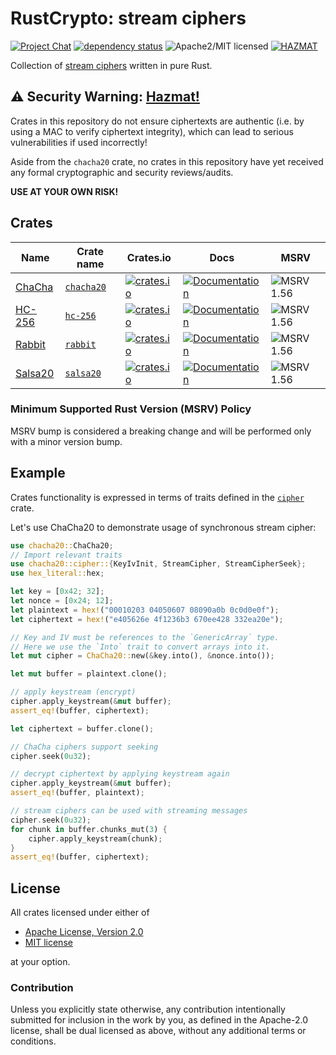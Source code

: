 # RustCrypto: stream ciphers

[![Project Chat][chat-image]][chat-link]
[![dependency status][deps-image]][deps-link]
![Apache2/MIT licensed][license-image]
[![HAZMAT][hazmat-image]][hazmat-link]

Collection of [stream ciphers] written in pure Rust.

## ⚠️ Security Warning: [Hazmat!][hazmat-link]

Crates in this repository do not ensure ciphertexts are authentic (i.e. by
using a MAC to verify ciphertext integrity), which can lead to serious
vulnerabilities if used incorrectly!

Aside from the `chacha20` crate, no crates in this repository have yet
received any formal cryptographic and security reviews/audits.

**USE AT YOUR OWN RISK!**

## Crates
| Name     | Crate name | Crates.io | Docs | MSRV |
|----------|------------|-----------|------|------|
| [ChaCha] | [`chacha20`] | [![crates.io](https://img.shields.io/crates/v/chacha20.svg)](https://crates.io/crates/chacha20) | [![Documentation](https://docs.rs/chacha20/badge.svg)](https://docs.rs/chacha20) | ![MSRV 1.56][msrv-1.56] |
| [HC-256] | [`hc-256`]   | [![crates.io](https://img.shields.io/crates/v/hc-256.svg)](https://crates.io/crates/hc-256) | [![Documentation](https://docs.rs/hc-256/badge.svg)](https://docs.rs/hc-256) | ![MSRV 1.56][msrv-1.56] |
| [Rabbit] | [`rabbit`]  | [![crates.io](https://img.shields.io/crates/v/rabbit.svg)](https://crates.io/crates/rabbit) | [![Documentation](https://docs.rs/rabbit/badge.svg)](https://docs.rs/rabbit) | ![MSRV 1.56][msrv-1.56] |
| [Salsa20] | [`salsa20`]  | [![crates.io](https://img.shields.io/crates/v/salsa20.svg)](https://crates.io/crates/salsa20) | [![Documentation](https://docs.rs/salsa20/badge.svg)](https://docs.rs/salsa20) | ![MSRV 1.56][msrv-1.56] |

### Minimum Supported Rust Version (MSRV) Policy

MSRV bump is considered a breaking change and will be performed only with a minor version bump.

## Example

Crates functionality is expressed in terms of traits defined in the [`cipher`] crate.

Let's use ChaCha20 to demonstrate usage of synchronous stream cipher:

```rust
use chacha20::ChaCha20;
// Import relevant traits
use chacha20::cipher::{KeyIvInit, StreamCipher, StreamCipherSeek};
use hex_literal::hex;

let key = [0x42; 32];
let nonce = [0x24; 12];
let plaintext = hex!("00010203 04050607 08090a0b 0c0d0e0f");
let ciphertext = hex!("e405626e 4f1236b3 670ee428 332ea20e");

// Key and IV must be references to the `GenericArray` type.
// Here we use the `Into` trait to convert arrays into it.
let mut cipher = ChaCha20::new(&key.into(), &nonce.into());

let mut buffer = plaintext.clone();

// apply keystream (encrypt)
cipher.apply_keystream(&mut buffer);
assert_eq!(buffer, ciphertext);

let ciphertext = buffer.clone();

// ChaCha ciphers support seeking
cipher.seek(0u32);

// decrypt ciphertext by applying keystream again
cipher.apply_keystream(&mut buffer);
assert_eq!(buffer, plaintext);

// stream ciphers can be used with streaming messages
cipher.seek(0u32);
for chunk in buffer.chunks_mut(3) {
    cipher.apply_keystream(chunk);
}
assert_eq!(buffer, ciphertext);
```

## License

All crates licensed under either of

 * [Apache License, Version 2.0](http://www.apache.org/licenses/LICENSE-2.0)
 * [MIT license](http://opensource.org/licenses/MIT)

at your option.

### Contribution

Unless you explicitly state otherwise, any contribution intentionally submitted for inclusion in the work by you, as defined in the Apache-2.0 license, shall be dual licensed as above, without any additional terms or conditions.

[//]: # (badges)

[chat-image]: https://img.shields.io/badge/zulip-join_chat-blue.svg
[chat-link]: https://rustcrypto.zulipchat.com/#narrow/stream/260049-stream-ciphers
[deps-image]: https://deps.rs/repo/github/RustCrypto/stream-ciphers/status.svg
[deps-link]: https://deps.rs/repo/github/RustCrypto/stream-ciphers
[license-image]: https://img.shields.io/badge/license-Apache2.0/MIT-blue.svg
[hazmat-image]: https://img.shields.io/badge/crypto-hazmat%E2%9A%A0-red.svg
[hazmat-link]: https://github.com/RustCrypto/meta/blob/master/HAZMAT.md
[msrv-1.56]: https://img.shields.io/badge/rustc-1.56.0+-blue.svg

[//]: # (footnotes)

[stream ciphers]: https://en.wikipedia.org/wiki/Stream_cipher
[`cipher`]: https://docs.rs/cipher

[//]: # (crates)

[`chacha20`]: ./chacha20
[`hc-256`]: ./hc-256
[`rabbit`]: ./rabbit
[`salsa20`]: ./salsa20

[//]: # (links)

[ChaCha]: https://en.wikipedia.org/wiki/Salsa20#ChaCha_variant
[HC-256]: https://en.wikipedia.org/wiki/HC-256
[Rabbit]: https://en.wikipedia.org/wiki/Rabbit_(cipher)
[Salsa20]: https://en.wikipedia.org/wiki/Salsa20
